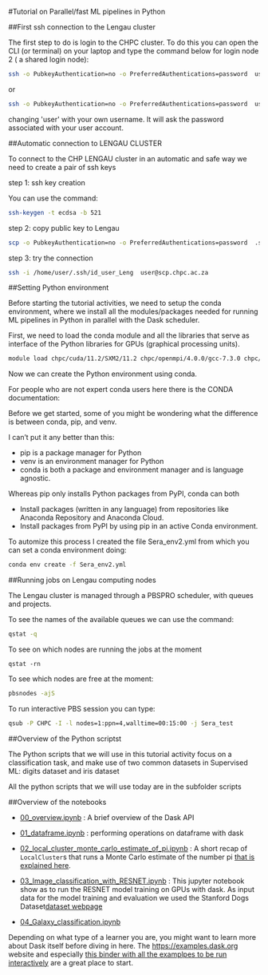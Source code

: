 #Tutorial on Parallel/fast ML pipelines in Python 

##First ssh connection to the Lengau cluster

The first step to do is login to the CHPC cluster.
To do this you can open the CLI (or terminal) on your laptop
and type the command below for login node 2 ( a shared login node):


```bash
ssh -o PubkeyAuthentication=no -o PreferredAuthentications=password  user@lengau.chpc.ac.za
```

or 

```bash
ssh -o PubkeyAuthentication=no -o PreferredAuthentications=password  user@scp.chpc.ac.za
```



changing 'user' with your own username.
It will ask the password associated with your user account.

##Automatic connection to LENGAU CLUSTER

To connect to the CHP  LENGAU cluster in an automatic and safe way we need to create a pair of ssh keys

step 1: ssh key creation

You can use the command:

```bash
ssh-keygen -t ecdsa -b 521
```

step 2: copy public key to Lengau

```bash
scp -o PubkeyAuthentication=no -o PreferredAuthentications=password  .ssh/id_user_Leng.pub   user@lengau.chpc.ac.za:/home/user/.ssh/
```
step 3: try the connection


```bash
ssh -i /home/user/.ssh/id_user_Leng  user@scp.chpc.ac.za
```

##Setting Python environment

Before starting the tutorial activities, we need to setup the conda environment, where we install all the modules/packages needed for running
ML pipelines in Python in parallel with the Dask scheduler.

First, we need to load the conda module and all the libraries that serve as interface of the Python libraries for GPUs (graphical processing units).

```bash
module load chpc/cuda/11.2/SXM2/11.2 chpc/openmpi/4.0.0/gcc-7.3.0 chpc/openblas/0.2.19/gcc-6.1.0 chpc/astro/anaconda/3
```

Now we can create the Python environment using conda.

For people who are not expert conda users here there is the CONDA documentation: 


Before we get started, some of you might be wondering what the difference is between conda, pip, and venv.

I can’t put it any better than this: 
  - pip is a package manager for Python
  - venv is an environment manager for Python
  - conda is both a package and environment manager and is language agnostic.

Whereas pip only installs Python packages from PyPI, conda can both

  -  Install packages (written in any language) from repositories like Anaconda Repository and Anaconda Cloud.
  -  Install packages from PyPI by using pip in an active Conda environment.



To automize this process I created the file Sera_env2.yml
from which you can set a conda environment doing:

```bash
conda env create -f Sera_env2.yml
```



##Running jobs on Lengau computing nodes

The Lengau cluster is managed through a PBSPRO scheduler, with queues and projects.

To see  the names of the available queues we can use the command:

```bash
qstat -q
```

To see on which nodes are running the jobs at the moment 
```
qstat -rn
```

To see which nodes are free at the moment:

```bash
pbsnodes -ajS
```

To run interactive PBS session you can type:

```bash
qsub -P CHPC -I -l nodes=1:ppn=4,walltime=00:15:00 -j Sera_test
```


##Overview of the Python scriptst

The Python scripts that we will use in this tutorial activity focus on a classification task, and make use of two common datasets in Supervised ML: digits
dataset and iris dataset


All the python scripts that we will use today are in the subfolder scripts

 
 

##Overview of the notebooks

- [00_overview.ipynb](notebooks/00_overview.ipynb)
  : A brief overview of the Dask API
  

- [01_dataframe.ipynb](notebooks/01_dataframe.ipynb)
  : performing operations on dataframe with dask


- [02_local_cluster_monte_carlo_estimate_of_pi.ipynb](notebooks/02_local_cluster_monte_carlo_estimate_of_pi.ipynb)
  : A short recap of `LocalCluster`s that runs a Monte Carlo estimate of the number pi [that is explained here](https://en.wikipedia.org/wiki/Pi#Monte_Carlo_methods).
 

- [03_Image_classification_with_RESNET.ipynb](notebooks/03_image_classification.ipynb)
  : This jupyter notebook show as to run the RESNET model training on GPUs with dask. As input data for the model training and evaluation we used the Stanford Dogs Dataset[dataset webpage](http://vision.stanford.edu/aditya86/ImageNetDogs/)


- [04_Galaxy_classification.ipynb](notebooks/04_Galaxy_classification.ipynb)




Depending on what type of a learner you are, you might want to learn more about Dask itself before diving in here.  The <https://examples.dask.org> website and especially [this binder with all the examplpes to be run interactively](https://mybinder.org/v2/gh/dask/dask-examples/master?urlpath=lab) are a great place to start.
